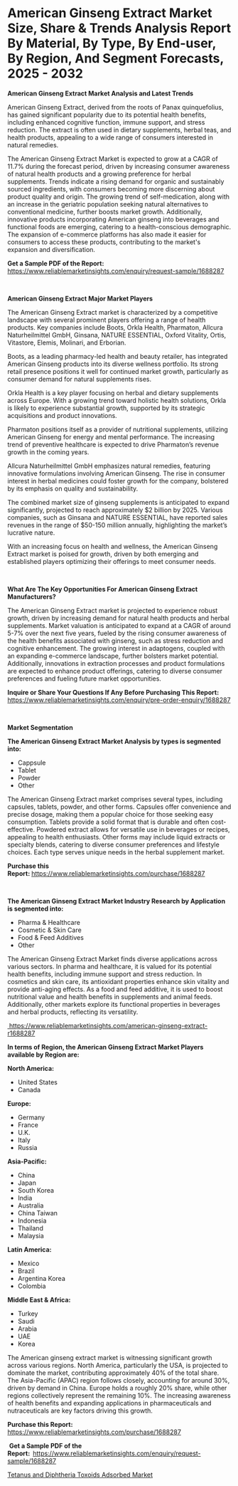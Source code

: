 <p><h1>American Ginseng Extract Market Size, Share & Trends Analysis Report By Material, By Type, By End-user, By Region, And Segment Forecasts, 2025 - 2032</h1></p><p><strong>American Ginseng Extract Market Analysis and Latest Trends</strong></p>
<p><p>American Ginseng Extract, derived from the roots of Panax quinquefolius, has gained significant popularity due to its potential health benefits, including enhanced cognitive function, immune support, and stress reduction. The extract is often used in dietary supplements, herbal teas, and health products, appealing to a wide range of consumers interested in natural remedies. </p><p>The American Ginseng Extract Market is expected to grow at a CAGR of 11.7% during the forecast period, driven by increasing consumer awareness of natural health products and a growing preference for herbal supplements. Trends indicate a rising demand for organic and sustainably sourced ingredients, with consumers becoming more discerning about product quality and origin. The growing trend of self-medication, along with an increase in the geriatric population seeking natural alternatives to conventional medicine, further boosts market growth. Additionally, innovative products incorporating American ginseng into beverages and functional foods are emerging, catering to a health-conscious demographic. The expansion of e-commerce platforms has also made it easier for consumers to access these products, contributing to the market's expansion and diversification.</p></p>
<p><strong>Get a Sample PDF of the Report:&nbsp;</strong> <a href="https://www.reliablemarketinsights.com/enquiry/request-sample/1688287?utm_campaign=3261&utm_medium=2&utm_source=Github&utm_content=ia&utm_term=08032025&utm_id=american-ginseng-extract">https://www.reliablemarketinsights.com/enquiry/request-sample/1688287</a></p>
<p>&nbsp;</p>
<p><strong>American Ginseng Extract Major Market Players</strong></p>
<p><p>The American Ginseng Extract market is characterized by a competitive landscape with several prominent players offering a range of health products. Key companies include Boots, Orkla Health, Pharmaton, Allcura Naturheilmittel GmbH, Ginsana, NATURE ESSENTIAL, Oxford Vitality, Ortis, Vitastore, Elemis, Molinari, and Erborian. </p><p>Boots, as a leading pharmacy-led health and beauty retailer, has integrated American Ginseng products into its diverse wellness portfolio. Its strong retail presence positions it well for continued market growth, particularly as consumer demand for natural supplements rises.</p><p>Orkla Health is a key player focusing on herbal and dietary supplements across Europe. With a growing trend toward holistic health solutions, Orkla is likely to experience substantial growth, supported by its strategic acquisitions and product innovations.</p><p>Pharmaton positions itself as a provider of nutritional supplements, utilizing American Ginseng for energy and mental performance. The increasing trend of preventive healthcare is expected to drive Pharmaton’s revenue growth in the coming years.</p><p>Allcura Naturheilmittel GmbH emphasizes natural remedies, featuring innovative formulations involving American Ginseng. The rise in consumer interest in herbal medicines could foster growth for the company, bolstered by its emphasis on quality and sustainability.</p><p>The combined market size of ginseng supplements is anticipated to expand significantly, projected to reach approximately $2 billion by 2025. Various companies, such as Ginsana and NATURE ESSENTIAL, have reported sales revenues in the range of $50-150 million annually, highlighting the market’s lucrative nature. </p><p>With an increasing focus on health and wellness, the American Ginseng Extract market is poised for growth, driven by both emerging and established players optimizing their offerings to meet consumer needs.</p></p>
<p>&nbsp;</p>
<p><strong>What Are The Key Opportunities For American Ginseng Extract Manufacturers?</strong></p>
<p><p>The American Ginseng Extract market is projected to experience robust growth, driven by increasing demand for natural health products and herbal supplements. Market valuation is anticipated to expand at a CAGR of around 5-7% over the next five years, fueled by the rising consumer awareness of the health benefits associated with ginseng, such as stress reduction and cognitive enhancement. The growing interest in adaptogens, coupled with an expanding e-commerce landscape, further bolsters market potential. Additionally, innovations in extraction processes and product formulations are expected to enhance product offerings, catering to diverse consumer preferences and fueling future market opportunities.</p></p>
<p><strong>Inquire or Share Your Questions If Any Before Purchasing This Report:</strong> <a href="https://www.reliablemarketinsights.com/enquiry/pre-order-enquiry/1688287?utm_campaign=3261&utm_medium=2&utm_source=Github&utm_content=ia&utm_term=08032025&utm_id=american-ginseng-extract">https://www.reliablemarketinsights.com/enquiry/pre-order-enquiry/1688287</a></p>
<p>&nbsp;</p>
<p><strong>Market Segmentation</strong></p>
<p><strong>The American Ginseng Extract Market Analysis by types is segmented into:</strong></p>
<p><ul><li>Cappsule</li><li>Tablet</li><li>Powder</li><li>Other</li></ul></p>
<p><p>The American Ginseng Extract market comprises several types, including capsules, tablets, powder, and other forms. Capsules offer convenience and precise dosage, making them a popular choice for those seeking easy consumption. Tablets provide a solid format that is durable and often cost-effective. Powdered extract allows for versatile use in beverages or recipes, appealing to health enthusiasts. Other forms may include liquid extracts or specialty blends, catering to diverse consumer preferences and lifestyle choices. Each type serves unique needs in the herbal supplement market.</p></p>
<p><strong>Purchase this Report:&nbsp;</strong><a href="https://www.reliablemarketinsights.com/purchase/1688287?utm_campaign=3261&utm_medium=2&utm_source=Github&utm_content=ia&utm_term=08032025&utm_id=american-ginseng-extract">https://www.reliablemarketinsights.com/purchase/1688287</a></p>
<p>&nbsp;</p>
<p><strong>The American Ginseng Extract Market Industry Research by Application is segmented into:</strong></p>
<p><ul><li>Pharma & Healthcare</li><li>Cosmetic & Skin Care</li><li>Food & Feed Additives</li><li>Other</li></ul></p>
<p><p>The American Ginseng Extract Market finds diverse applications across various sectors. In pharma and healthcare, it is valued for its potential health benefits, including immune support and stress reduction. In cosmetics and skin care, its antioxidant properties enhance skin vitality and provide anti-aging effects. As a food and feed additive, it is used to boost nutritional value and health benefits in supplements and animal feeds. Additionally, other markets explore its functional properties in beverages and herbal products, reflecting its versatility.</p></p>
<p><a href="https://www.reliablemarketinsights.com/american-ginseng-extract-r1688287?utm_campaign=3261&utm_medium=2&utm_source=Github&utm_content=ia&utm_term=08032025&utm_id=american-ginseng-extract">&nbsp;https://www.reliablemarketinsights.com/american-ginseng-extract-r1688287</a></p>
<p><strong>In terms of Region, the American Ginseng Extract Market Players available by Region are:</strong></p>
<p>
    <p> <strong> North America: </strong>
        <ul>
            <li>United States</li>
            <li>Canada</li>
        </ul>
        </p> 
    <p> <strong> Europe: </strong>
        <ul>
            <li>Germany</li>
            <li>France</li>
            <li>U.K.</li>
            <li>Italy</li>
            <li>Russia</li>
        </ul>
        </p> 
    <p> <strong> Asia-Pacific: </strong>
        <ul>
            <li>China</li>
            <li>Japan</li>
            <li>South Korea</li>
            <li>India</li>
            <li>Australia</li>
            <li>China Taiwan</li>
            <li>Indonesia</li>
            <li>Thailand</li>
            <li>Malaysia</li>
        </ul>
        </p> 
    <p> <strong> Latin America: </strong>
        <ul>
            <li>Mexico</li>
            <li>Brazil</li>
            <li>Argentina Korea</li>
            <li>Colombia</li>
        </ul>
        </p> 
    <p> <strong> Middle East & Africa: </strong>
        <ul>
            <li>Turkey</li>
            <li>Saudi</li>
            <li>Arabia</li>
            <li>UAE</li>
            <li>Korea</li>
        </ul>
    </p>
    </p>
<p><p>The American ginseng extract market is witnessing significant growth across various regions. North America, particularly the USA, is projected to dominate the market, contributing approximately 40% of the total share. The Asia-Pacific (APAC) region follows closely, accounting for around 30%, driven by demand in China. Europe holds a roughly 20% share, while other regions collectively represent the remaining 10%. The increasing awareness of health benefits and expanding applications in pharmaceuticals and nutraceuticals are key factors driving this growth.</p></p>
<p><strong>Purchase this Report: </strong><a href="https://www.reliablemarketinsights.com/purchase/1688287?utm_campaign=3261&utm_medium=2&utm_source=Github&utm_content=ia&utm_term=08032025&utm_id=american-ginseng-extract">https://www.reliablemarketinsights.com/purchase/1688287</a></p>
<p>&nbsp;<strong>Get a Sample PDF of the Report:&nbsp;&nbsp;</strong><a href="https://www.reliablemarketinsights.com/enquiry/request-sample/1688287?utm_campaign=3261&utm_medium=2&utm_source=Github&utm_content=ia&utm_term=08032025&utm_id=american-ginseng-extract">https://www.reliablemarketinsights.com/enquiry/request-sample/1688287</a></p>
<p><strong></strong></p>
<p><p><a href="https://github.com/azorrotutus/Market-Research-Report-List-1/blob/main/tetanus-and-diphtheria-toxoids-adsorbed-market.md?utm_campaign=3261&utm_medium=2&utm_source=Github&utm_content=ia&utm_term=08032025&utm_id=american-ginseng-extract">Tetanus and Diphtheria Toxoids Adsorbed Market</a></p></p>